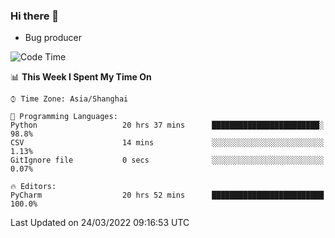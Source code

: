 ### Hi there 👋
* Bug producer
<!--START_SECTION:waka-->
![Code Time](http://img.shields.io/badge/Code%20Time-572%20hrs%204%20mins-blue)

📊 **This Week I Spent My Time On** 

```text
⌚︎ Time Zone: Asia/Shanghai

💬 Programming Languages: 
Python                   20 hrs 37 mins      ████████████████████████░   98.8% 
CSV                      14 mins             ░░░░░░░░░░░░░░░░░░░░░░░░░   1.13% 
GitIgnore file           0 secs              ░░░░░░░░░░░░░░░░░░░░░░░░░   0.07%

🔥 Editors: 
PyCharm                  20 hrs 52 mins      █████████████████████████   100.0%

```


 Last Updated on 24/03/2022 09:16:53 UTC
<!--END_SECTION:waka-->

